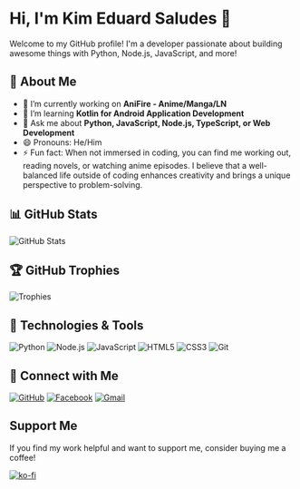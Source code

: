 # Hi, I'm Kim Eduard Saludes 👋

Welcome to my GitHub profile! I'm a developer passionate about building awesome things with Python, Node.js, JavaScript, and more!

## 🌟 About Me
- 🔭 I’m currently working on **AniFire - Anime/Manga/LN**
- 🌱 I’m learning **Kotlin for Android Application Development**
- 💬 Ask me about **Python, JavaScript, Node.js, TypeScript, or Web Development**
- 😄 Pronouns: He/Him
- ⚡ Fun fact: When not immersed in coding, you can find me working out, reading novels, or watching anime episodes. I believe that a well-balanced life outside of coding enhances creativity and brings a unique perspective to problem-solving.

## 📊 GitHub Stats
![GitHub Stats](https://github-readme-stats.vercel.app/api?username=FireFlyDeveloper&show_icons=true&theme=radical)

## 🏆 GitHub Trophies
![Trophies](https://github-profile-trophy.vercel.app/?username=FireFlyDeveloper&theme=radical&no-bg=true&no-frame=true)

## 🚀 Technologies & Tools
<p align="left">
  <img src="https://img.shields.io/badge/Python-3776AB?style=for-the-badge&logo=python&logoColor=white" alt="Python" />
  <img src="https://img.shields.io/badge/Node.js-339933?style=for-the-badge&logo=node.js&logoColor=white" alt="Node.js" />
  <img src="https://img.shields.io/badge/JavaScript-F7DF1E?style=for-the-badge&logo=javascript&logoColor=black" alt="JavaScript" />
  <img src="https://img.shields.io/badge/HTML5-E34F26?style=for-the-badge&logo=html5&logoColor=white" alt="HTML5" />
  <img src="https://img.shields.io/badge/CSS3-1572B6?style=for-the-badge&logo=css3&logoColor=white" alt="CSS3" />
  <img src="https://img.shields.io/badge/Git-F05032?style=for-the-badge&logo=git&logoColor=white" alt="Git" />
</p>

## 🔗 Connect with Me
[![GitHub](https://img.shields.io/badge/GitHub-%2312100E.svg?style=for-the-badge&logo=github&logoColor=white)](https://github.com/FireFlyDeveloper)
[![Facebook](https://img.shields.io/badge/Facebook-%231877F2.svg?style=for-the-badge&logo=facebook&logoColor=white)](https://www.facebook.com/kimslds)
[![Gmail](https://img.shields.io/badge/Gmail-D14836?style=for-the-badge&logo=gmail&logoColor=white)](mailto:saludeskimdev@gmail.com)

## Support Me

If you find my work helpful and want to support me, consider buying me a coffee!

[![ko-fi](https://ko-fi.com/img/githubbutton_sm.svg)](https://ko-fi.com/fireflydeveloper)
